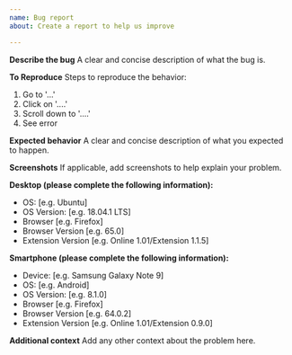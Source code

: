 ```yaml
---
name: Bug report
about: Create a report to help us improve

---
```


**Describe the bug**
A clear and concise description of what the bug is.

**To Reproduce**
Steps to reproduce the behavior:
1. Go to '...'
2. Click on '....'
3. Scroll down to '....'
4. See error

**Expected behavior**
A clear and concise description of what you expected to happen.

**Screenshots**
If applicable, add screenshots to help explain your problem.

**Desktop (please complete the following information):**
- OS: [e.g. Ubuntu]
- OS Version: [e.g. 18.04.1 LTS]
- Browser [e.g. Firefox]
- Browser Version [e.g. 65.0]
- Extension Version [e.g. Online 1.01/Extension 1.1.5]

**Smartphone (please complete the following information):**
- Device: [e.g. Samsung Galaxy Note 9]
- OS: [e.g. Android]
- OS Version: [e.g. 8.1.0]
- Browser [e.g. Firefox]
- Browser Version [e.g. 64.0.2]
- Extension Version [e.g. Online 1.01/Extension 0.9.0]

**Additional context**
Add any other context about the problem here.
